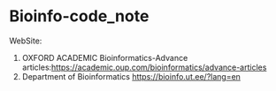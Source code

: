 # Bioinfo-code_note
WebSite:
1. OXFORD ACADEMIC Bioinformatics-Advance articles:https://academic.oup.com/bioinformatics/advance-articles
2. Department of Bioinformatics https://bioinfo.ut.ee/?lang=en
